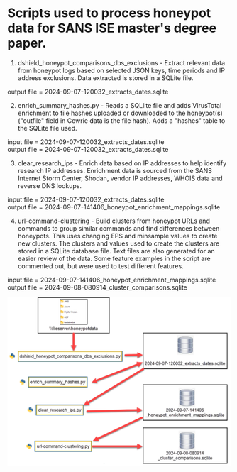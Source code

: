 # Scripts used to process honeypot data for SANS ISE master's degree paper. 

1) dshield_honeypot_comparisons_dbs_exclusions - Extract relevant data from honeypot logs based on selected JSON keys, time periods and IP address exclusions. Data extracted is stored in a SQLite file.

output file = 2024-09-07-120032_extracts_dates.sqlite

2) enrich_summary_hashes.py - Reads a SQLlite file and adds VirusTotal enrichment to file hashes uploaded or downloaded to the honeypot(s) ("outfile" field in Cowrie data is the file hash). Adds a "hashes" table to the SQLite file used. 

input file = 2024-09-07-120032_extracts_dates.sqlite  
output file = 2024-09-07-120032_extracts_dates.sqlite

3) clear_research_ips - Enrich data based on IP addresses to help identify research IP addresses. Enrichment data is sourced from the SANS Internet Storm Center, Shodan, vendor IP addresses, WHOIS data and reverse DNS lookups.

input file = 2024-09-07-120032_extracts_dates.sqlite  
output file = 2024-09-07-141406_honeypot_enrichment_mappings.sqlite

4) url-command-clustering - Build clusters from honeypot URLs and commands to group similar commands and find differences between honeypots. This uses changing EPS and minsample values to create new clusters. The clusters and values used to create the clusters are stored in a SQLite database file. Text files are also generated for an easier review of the data. Some feature examples in the script are commented out, but were used to test different features.

input file = 2024-09-07-141406_honeypot_enrichment_mappings.sqlite  
output file = 2024-09-08-080914_cluster_comparisons.sqlite  


![Diagram of data processing](https://github.com/jslagrew/dshield-parser/blob/main/examples/data_processing_diagram.PNG)
